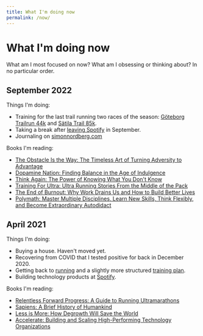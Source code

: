 ```yaml
---
title: What I'm doing now
permalink: /now/
---
```


What I'm doing now
===
What am I most focused on now? What am I obsessing or thinking about? In no particular order.

September 2022
---
Things I'm doing:

- Training for the last trail running two races of the season: [Göteborg Trailrun 44k](http://gbgtrailrun.se) and [Sätila Trail 85k](https://www.satilatrail.se).
- Taking a break after [leaving Spotify](/leaving-spotify/) in September.
- Journaling on [simonnordberg.com](/)

Books I'm reading:

- [The Obstacle Is the Way: The Timeless Art of Turning Adversity to Advantage](https://www.goodreads.com/book/show/20554127-the-obstacle-is-the-way)
- [Dopamine Nation: Finding Balance in the Age of Indulgence](https://www.goodreads.com/book/show/58117439-dopamine-nation)
- [Think Again: The Power of Knowing What You Don't Know](https://www.goodreads.com/book/show/55539565-think-again)
- [Training For Ultra: Ultra Running Stories From the Middle of the Pack](https://www.goodreads.com/book/show/43893118-training-for-ultra)
- [The End of Burnout: Why Work Drains Us and How to Build Better Lives](https://www.goodreads.com/book/show/59788262-the-end-of-burnout)
- [Polymath: Master Multiple Disciplines, Learn New Skills, Think Flexibly, and Become Extraordinary Autodidact](https://www.goodreads.com/book/show/53353009-polymath)


April 2021
---
Things I'm doing:

- Buying a house. Haven't moved yet.
- Recovering from COVID that I tested positive for back in December 2020.
- Getting back to [running](https://www.strava.com/athletes/26672410) and a slightly more structured [training plan](https://docs.google.com/spreadsheets/d/1C6kI-71EpqCNhQtRsy4kElkjy1uvSkKkk5I9To0X_aw/edit). 
- Building technology products at [Spotify](https://www.spotify.com/).

Books I'm reading:

- [Relentless Forward Progress: A Guide to Running Ultramarathons](https://www.goodreads.com/book/show/10293025-relentless-forward-progress)
- [Sapiens: A Brief History of Humankind](https://www.goodreads.com/book/show/23692271-sapiens)
- [Less is More: How Degrowth Will Save the World](https://www.goodreads.com/book/show/53328332-less-is-more)
- [Accelerate: Building and Scaling High-Performing Technology Organizations](https://www.goodreads.com/book/show/35747076-accelerate)
